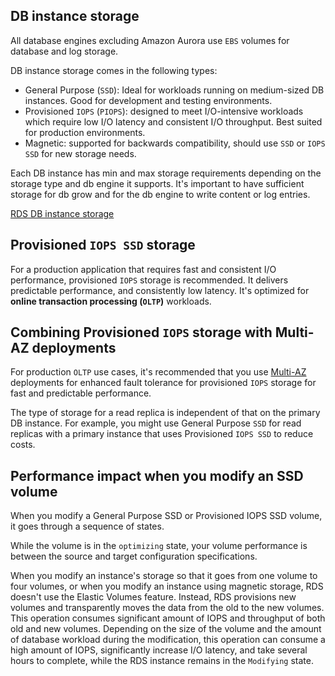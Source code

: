 ## DB instance storage
All database engines excluding Amazon Aurora use `EBS` volumes for database and log storage.

DB instance storage comes in the following types:
- General Purpose (`SSD`): Ideal for workloads running on medium-sized DB instances. Good for development and testing environments.
- Provisioned `IOPS` (`PIOPS`): designed to meet I/O-intensive workloads which require low I/O latency and consistent I/O throughput. Best suited for production environments.
- Magnetic: supported for backwards compatibility, should use `SSD` or `IOPS SSD` for new storage needs.

Each DB instance has min and max storage requirements depending on the storage type and db engine it supports. It's important to have sufficient storage for db grow and for the db engine to write content or log entries.

[RDS DB instance storage](https://docs.aws.amazon.com/AmazonRDS/latest/UserGuide/CHAP_Storage.html)
## Provisioned `IOPS SSD` storage
For a production application that requires fast and consistent I/O performance, provisioned `IOPS` storage is recommended. It delivers predictable performance, and consistently low latency. It's optimized for **online transaction processing (`OLTP`)** workloads.
## Combining Provisioned `IOPS` storage with Multi-AZ deployments
For production `OLTP` use cases, it's recommended that you use [Multi-AZ](aws_az.md) deployments for enhanced fault tolerance for provisioned `IOPS` storage for fast and predictable performance.

The type of storage for a read replica is independent of that on the primary DB instance. For example, you might use General Purpose `SSD` for read replicas with a primary instance that uses Provisioned `IOPS SSD` to reduce costs.
## Performance impact when you modify an SSD volume
When you modify a General Purpose SSD or Provisioned IOPS SSD volume, it goes through a sequence of states.

While the volume is in the `optimizing` state, your volume performance is between the source and target configuration specifications.

When you modify an instance's storage so that it goes from one volume to four volumes, or when you modify an instance using magnetic storage, RDS doesn't use the Elastic Volumes feature. Instead, RDS provisions new volumes and transparently moves the data from the old to the new volumes. This operation consumes significant amount of IOPS and throughput of both old and new volumes. Depending on the size of the volume and the amount of database workload during the modification, this operation can consume a high amount of IOPS, significantly increase I/O latency, and take several hours to complete, while the RDS instance remains in the `Modifying` state.